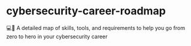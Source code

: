 # cybersecurity-career-roadmap
💻🛟 A detailed map of skills, tools, and requirements to help you go from zero to hero in your cybersecurity career
